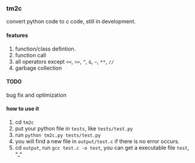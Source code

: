
### tm2c
convert python code to c code, still in development.

#### features
1. function/class defintion.
2. function call
3. all operators except `<<`, `>>`, `^`, `&`, `~`, `**`, `//`
4. garbage collection

#### TODO

bug fix and optimization

#### how to use it
1. cd `tm2c`
2. put your python file in `tests`, like `tests/test.py`
3. run `python tm2c.py tests/test.py`
4. you will find a new file in `output/test.c` if there is no error occurs.
5. cd `output`, run `gcc test.c -o test`, you can get a executable file `test`, ^_^
